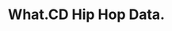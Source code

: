 ---
title: What.CD Hip Hop Data.
excerpt: I scraped and analyzed metadata from 75,000 Hip Hop albums on What.CD.
tags: gazelle, music, analysis
season: Autumn 2016
type: data
external_url: https://github.com/nolanbconaway/hip.hop.data
layout: external
---